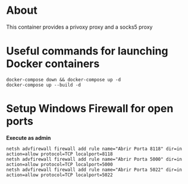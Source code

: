 # About

This container provides a privoxy proxy and a socks5 proxy

# Useful commands for launching Docker containers

```
docker-compose down && docker-compose up -d
docker-compose up --build -d
```
<!-- docker build --progress=plain -t proxy . PRIVOXY_PORT=8118 SOCKS5_PORT=5000 docker-compose up --build -d -->

# Setup Windows Firewall for open ports

__Execute as admin__
```
netsh advfirewall firewall add rule name="Abrir Porta 8118" dir=in action=allow protocol=TCP localport=8118
netsh advfirewall firewall add rule name="Abrir Porta 5000" dir=in action=allow protocol=TCP localport=5000
netsh advfirewall firewall add rule name="Abrir Porta 5022" dir=in action=allow protocol=TCP localport=5022
```

